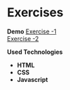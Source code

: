 # Exercises

<b>Demo</b>
[Exercise -1](https://denizkiskanc.github.io/Exercises/exercises-1) 
<br>
[Exercise -2](https://denizkiskanc.github.io/Exercises/exercises-2) 

<b>Used Technologies<b>
<ul>
  <li>HTML</li>
  <li>CSS</li>
  <li>Javascript</li>
</ul>
